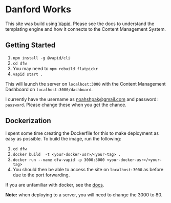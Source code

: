 # Danford Works
This site was build using [Vapid](https://github.com/vapid/vapid). Please see the docs to understand the templating engine and how it connects to the Content Management System.

## Getting Started
1. `npm install -g @vapid/cli`
2. `cd dfw`
3. You may need to `npm rebuild flatpickr`
4. `vapid start .`

This will launch the server on `localhost:3000` with the Content Management Dashboard on `localhost:3000/dashboard`.

I currently have the username as noahshpak@gmail.com and password: `password`. Please change these when you get the chance.

## Dockerization
I spent some time creating the Dockerfile for this to make deployment as easy as possible. To build the image, run the following:

1. `cd dfw`
2. `docker build  -t <your-docker-usr>/<your-tag> .`
3. `docker run --name dfw-vapid -p 3000:3000 <your-docker-usr>/<your-tag>`
4. You should then be able to access the site on `localhost:3000` as before due to the port forwarding. 


If you are unfamiliar with docker, see the [docs](https://www.docker.com/get-started). 

**Note:** when deploying to a server, you will need to change the 3000 to 80. 


